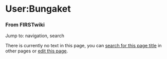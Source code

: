 

# User:Bungaket

### From FIRSTwiki

Jump to: navigation, search

There is currently no text in this page, you can [search for this page
title](Special:Search/Bungaket "Special:Search/Bungaket" ) in other
pages or [edit this
page](http://www.firstwiki.net/index.php?title=User:Bungaket&action=edit
"http://www.firstwiki.net/index.php?title=User:Bungaket&action=edit" ).

